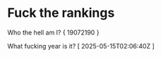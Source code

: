 # Fuck the rankings

Who the hell am I?
{ 19072190 }

What fucking year is it?
[ 2025-05-15T02:06:40Z ]
